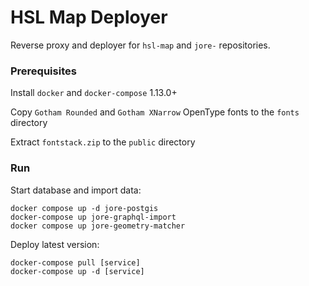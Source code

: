 HSL Map Deployer
====================

Reverse proxy and deployer for `hsl-map` and `jore-` repositories.

### Prerequisites

Install `docker` and `docker-compose` 1.13.0+

Copy `Gotham Rounded` and `Gotham XNarrow` OpenType fonts to the `fonts` directory

Extract `fontstack.zip` to the `public` directory

### Run

Start database and import data:

```
docker compose up -d jore-postgis
docker-compose up jore-graphql-import
docker compose up jore-geometry-matcher
```

Deploy latest version:

```
docker-compose pull [service]
docker-compose up -d [service]
```

